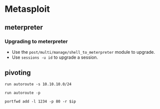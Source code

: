 # Metasploit

## meterpreter

### Upgrading to meterpreter

- Use the `post/multi/manage/shell_to_meterpreter` module to upgrade.
- Use `sessions -u id` to upgrade a session.

## pivoting

```shell
run autoroute -s 10.10.10.0/24
```

```shell
run autoroute -p
```

```shell
portfwd add -l 1234 -p 80 -r $ip
```
